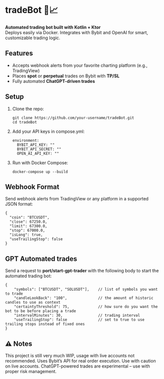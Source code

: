 # tradeBot 🤖📈

**Automated trading bot built with Kotlin + Ktor**  
Deploys easily via Docker. Integrates with Bybit and OpenAI for smart, customizable trading logic.

## Features

- Accepts webhook alerts from your favorite charting platform (e.g., TradingView)
- Places **spot** or **perpetual** trades on Bybit with **TP/SL**
- Fully automated **ChatGPT-driven trades**

## Setup

1. Clone the repo:
   ```
   git clone https://github.com/your-username/tradeBot.git
   cd tradeBot
   ```
   
2. Add your API keys in compose.yml:
   ```
   environment:
     BYBIT_API_KEY: ""
     BYBIT_API_SECRET: ""
     OPEN_AI_API_KEY: ""
   ```
   
3. Run with Docker Compose:
   ```
   docker-compose up --build
   ```

## Webhook Format
Send webhook alerts from TradingView or any platform in a supported JSON format:
```
{
  "coin": "BTCUSDT",
  "close": 67250.0,
  "limit": 67300.0,
  "stop": 67000.0,
  "isLong": true,
  "useTrailingStop": false
}
```

## GPT Automated trades
Send a request to **port/start-gpt-trader** with the following body to start the automated trading bot:
```
{
    "symbols": ["BTCUSDT", "SOLUSDT"],    // list of symbols you want to trade
    "candleLookBack": "100",              // the amount of historic candles to use as context
    "certaintyThreshold": 75,             // how sure do you want the bot to be before placing a trade
    "intervalMinutes": 30,                // trading interval
    "useTrailingStop": false              // set to true to use trailing stops instead of fixed ones 
}
```

## ⚠️ Notes
This project is still very much WIP, usage with live accounts not recommended.
Uses Bybit’s API for real order execution. Use with caution on live accounts.
ChatGPT-powered trades are experimental – use with proper risk management.
